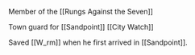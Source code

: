 Member of the [[Rungs Against the Seven]]

Town guard for [[Sandpoint]] [[City Watch]]

Saved [[W_rm]] when he first arrived in [[Sandpoint]].